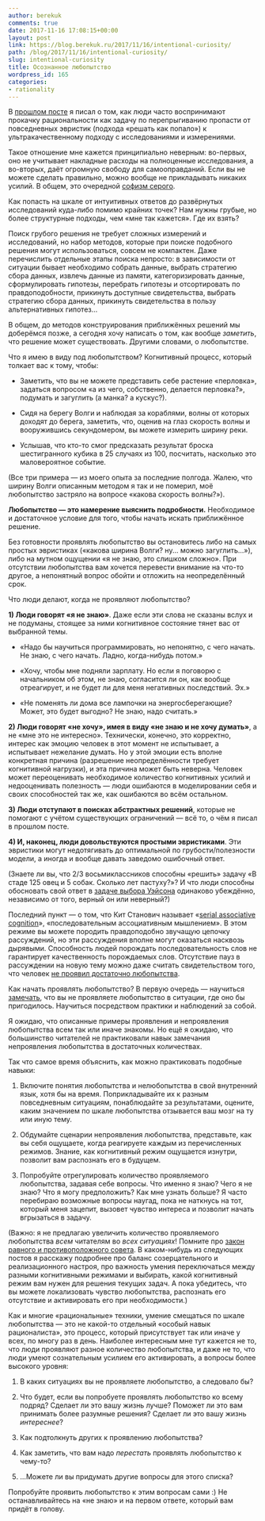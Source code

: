 ```yaml
---
author: berekuk
comments: true
date: 2017-11-16 17:08:15+00:00
layout: post
link: https://blog.berekuk.ru/2017/11/16/intentional-curiosity/
path: /blog/2017/11/16/intentional-curiosity/
slug: intentional-curiosity
title: Осознанное любопытство
wordpress_id: 165
categories:
- rationality
---
```


В [прошлом посте](https://blog.berekuk.ru/2017/11/08/true-scientific-method/) я писал о том, как люди часто воспринимают прокачку рациональности как задачу по перепрыгиванию пропасти от повседневных эвристик (подхода «решать как попало») к ультракачественному подходу с исследованиями и измерениями.

Такое отношение мне кажется принципиально неверным: во-первых, оно не учитывает накладные расходы на полноценные исследования, а во-вторых, даёт огромную свободу для самооправданий. Если вы не можете сделать правильно, можно вообще не прикладывать никаких усилий. В общем, это очередной [софизм серого](https://lesswrong.ru/w/%D0%A1%D0%BE%D1%84%D0%B8%D0%B7%D0%BC_%D1%81%D0%B5%D1%80%D0%BE%D0%B3%D0%BE).

Как попасть на шкале от интуитивных ответов до развёрнутых исследований куда-либо помимо крайних точек? Нам нужны грубые, но более структурные подходы, чем «мне так кажется». Где их взять?

Поиск грубого решения не требует сложных измерений и исследований, но набор методов, которые при поиске подобного решения могут использоваться, совсем не компактен. Даже перечислить отдельные этапы поиска непросто: в зависимости от ситуации бывает необходимо собрать данные, выбрать стратегию сбора данных, извлечь данные из памяти, категоризировать данные, сформулировать гипотезы, перебрать гипотезы и отсортировать по правдоподобности, прикинуть доступные свидетельства, выбрать стратегию сбора данных, прикинуть свидетельства в пользу альтернативных гипотез...

В общем, до методов конструирования приближённых решений мы доберёмся позже, а сегодня хочу написать о том, как вообще _заметить_, что решение может существовать. Другими словами, о любопытстве.

Что я имею в виду под любопытством? Когнитивный процесс, который толкает вас к тому, чтобы:

* Заметить, что вы не можете представить себе растение «перловка», задаться вопросом «а из чего, собственно, делается перловка?», подумать и загуглить (а манка? а кускус?).

* Сидя на берегу Волги и наблюдая за кораблями, волны от которых доходят до берега, заметить, что, оценив на глаз скорость волны и вооружившись секундомером, вы можете измерить ширину реки.

* Услышав, что кто-то смог предсказать результат броска шестигранного кубика в 25 случаях из 100, посчитать, насколько это маловероятное событие.


(Все три примера — из моего опыта за последние полгода. Жалею, что ширину Волги описанным методом я так и не померил, моё любопытство застряло на вопросе «какова скорость волны?»).

**Любопытство — это намерение выяснить подробности.** Необходимое и достаточное условие для того, чтобы начать искать приближённое решение.

Без готовности проявлять любопытство вы остановитесь либо на самых простых эвристиках («какова ширина Волги? ну... можно загуглить...»), либо на мутном ощущении «я не знаю, это слишком сложно». При отсутствии любопытства вам хочется перевести внимание на что-то другое, а непонятный вопрос обойти и отложить на неопределённый срок.

Что люди делают, когда не проявляют любопытство?

**1) Люди говорят «я не знаю»**. Даже если эти слова не сказаны вслух и не подуманы, стоящее за ними когнитивное состояние тянет вас от выбранной темы.


* «Надо бы научиться программировать, но непонятно, с чего начать. Не знаю, с чего начать. Ладно, когда-нибудь потом.»

* «Хочу, чтобы мне подняли зарплату. Но если я поговорю с начальником об этом, не знаю, согласится ли он, как вообще отреагирует, и не будет ли для меня негативных последствий. Эх.»

* «Не поменять ли дома все лампочки на энергосберегающие? Может, это будет выгодно? Не знаю, надо считать.»


**2) Люди говорят «не хочу», имея в виду «не знаю и не хочу думать»**, а не «мне это не интересно».
Технически, конечно, это корректно, интерес как эмоцию человек в этот момент не испытывает, а испытывает нежелание думать. Но у этой эмоции есть вполне конкретная причина (разрешение неопределённости требует когнитивной нагрузки), и эта причина может быть неверна. Человек может переоценивать необходимое количество когнитивных усилий и недооценивать полезность — люди ошибаются в моделировании себя и своих способностей так же, как ошибаются во всём остальном.

**3) Люди отступают в поисках абстрактных решений**, которые не помогают с учётом существующих ограничений — всё то, о чём я писал в прошлом посте.

**4) И, наконец, люди довольствуются простыми эвристиками**. Эти эвристики могут недотягивать до оптимальной по грубости/полезности модели, а иногда и вообще давать заведомо ошибочный ответ.

(Знаете ли вы, что 2/3 восьмиклассников способны «решить» задачу «В стаде 125 овец и 5 собак. Сколько лет пастуху?»? И что люди способны обосновать свой ответ в [задаче выбора Уэйсона](https://ru.wikipedia.org/wiki/Задача_выбора_Уэйсона) одинаково убеждённо, независимо от того, верный он или неверный?)

Последний пункт — о том, что Кит Станович называет «[serial associative cognition](http://lesswrong.com/lw/2ey/a_taxonomy_of_bias_the_cognitive_miser/)», «последовательным ассоциативным мышлением». В этом режиме вы можете породить правдоподобно звучащую цепочку рассуждений, но эти рассуждения вполне могут оказаться насквозь дырявыми. Способность людей порождать последовательность слов не гарантирует качественность порождаемых слов. Отсутствие пауз в рассуждении на новую тему можно даже считать свидетельством того, что человек [не проявил достаточно любопытства](https://lesswrong.ru/w/%D0%9D%D0%B5_%D1%81%D0%BF%D0%B5%D1%88%D0%B8%D1%82%D0%B5_%D0%BF%D1%80%D0%B5%D0%B4%D0%BB%D0%B0%D0%B3%D0%B0%D1%82%D1%8C_%D1%80%D0%B5%D1%88%D0%B5%D0%BD%D0%B8%D1%8F).

Как начать проявлять любопытство? В первую очередь — научиться [замечать](https://agentyduck.blogspot.ru/2014/09/what-its-like-to-notice-things.html), что вы не проявляете любопытство в ситуации, где оно бы пригодилось. Научиться посредством практики и наблюдений за собой.

Я ожидаю, что описанные примеры проявления и непроявления любопытства всем так или иначе знакомы. Но ещё я ожидаю, что большинство читателей не практиковали навык замечания непроявления любопытства в достаточных количествах.

Так что самое время объяснить, как можно практиковать подобные навыки:

 	
1. Включите понятия любопытства и нелюбопытства в свой внутренний язык, хотя бы на время. Поприкладывайте их к разным повседневным ситуациям, понаблюдайте за результатами, оцените, каким значением по шкале любопытства отзывается ваш мозг на ту или иную тему.

2. Обдумайте сценарии непроявления любопытства, представьте, как вы себя ощущаете, когда реагируете каждым из перечисленных режимов. Знание, как когнитивный режим ощущается изнутри, позволит вам распознать его в будущем.

3. Попробуйте отрегулировать количество проявляемого любопытства, задавая себе вопросы. Что именно я знаю? Чего я не знаю? Что я могу предположить? Как мне узнать больше? Я часто перебираю возможные вопросы наугад, пока не наткнусь на тот, который меня зацепит, вызовет чувство интереса и позволит начать вгрызаться в задачу.


(Важно: я не предлагаю увеличить количество проявляемого любопытства _всем_ читателям во _всех ситуациях_! Помните про [закон равного и противоположного совета](http://slatestarcodex.com/2014/03/24/should-you-reverse-any-advice-you-hear/). В каком-нибудь из следующих постов я расскажу подробнее про баланс созерцательного и реализационного настроя, про важность умения переключаться между разными когнитивными режимами и выбирать, какой когнитивный режим вам нужен для решения текущих задач. А пока убедитесь, что вы можете локализовать чувство любопытства, распознать его отсутствие и активировать его при необходимости.)

Как и многие «рациональные» техники, умение смещаться по шкале любопытства — это не какой-то отдельный «особый навык рационалиста», это процесс, который присутствует так или иначе у всех, по многу раз в день. Наиболее интересным мне тут кажется не то, что люди проявляют разное количество любопытства, и даже не то, что люди умеют сознательным усилием его активировать, а вопросы более высокого уровня:


1. В каких ситуациях вы не проявляете любопытство, а следовало бы?

2. Что будет, если вы попробуете проявлять любопытство ко всему подряд? Сделает ли это вашу жизнь лучше? Поможет ли это вам принимать более разумные решения? Сделает ли это вашу жизнь _интереснее_?

3. Как подтолкнуть других к проявлению любопытства?

4. Как заметить, что вам надо _перестать_ проявлять любопытство к чему-то?

5. ...Можете ли вы придумать другие вопросы для этого списка?


Попробуйте проявить любопытство к этим вопросам сами :) Не останавливайтесь на «не знаю» и на первом ответе, который вам придёт в голову.
